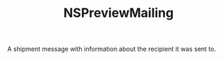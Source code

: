 ﻿---
uid: crmscript_ref_NSPreviewMailing
title: NSPreviewMailing
intellisense: Void.NSPreviewMailing
keywords: NSPreviewMailing
so.topic: reference
---

A shipment message with information about the recipient it was sent to.
